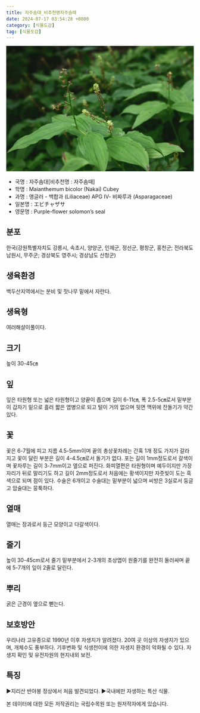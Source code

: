 ```yaml
---
title: 자주솜대_비추천명자주솜때
date: 2024-07-17 03:54:28 +0800
category: [식물도감]
tag: [식물도감]
---
```




![자주솜대[비추천명 : 자주솜때]](/assets/img/fileUpload/plants/basic/Liliaceae/Smilacina/8834/8834_1_th2.jpg)
- 국명 : 자주솜대[비추천명 : 자주솜때]
- 학명 : Maianthemum bicolor (Nakai) Cubey
- 과명 : 앵글러 - 백합과 (Liliaceae) APG Ⅳ- 비짜루과 (Asparagaceae)
- 일본명 : エビチャザサ
- 영문명 : Purple-flower solomon’s seal


## 분포
한국(강원특별자치도 강릉시, 속초시, 양양군, 인제군, 정선군, 평창군, 홍천군; 전라북도 남원시, 무주군; 경상북도 영주시; 경상남도 산청군) 
## 생육환경
백두산지역에서는 분비 및 잣나무 밑에서 자란다.
## 생육형
여러해살이풀이다.
## 크기
높이 30-45㎝
## 잎
잎은 타원형 또는 넓은 타원형이고 양끝이 좁으며 길이 6-11㎝, 폭 2.5-5㎝로서 밑부분이 갑자기 밑으로 흘러 짧은 엽병으로 되고 털이 거의 없으며 뒷면 맥위에 잔돌기가 약간 있다.
## 꽃
꽃은 6-7월에 피고 지름 4.5-5mm이며 끝의 총상꽃차례는 간혹 1개 정도 가지가 갈라지고 꽃이 달린 부분은 길이 4-4.5㎝로서 돌기가 없다. 포는 길이 1mm정도로서 갈색이며 꽃자루는 길이 3-7mm이고 옆으로 퍼진다. 화피열편은 타원형이며 예두이지만 가장자리가 뒤로 말리기도 하고 길이 2mm정도로서 처음에는 황색이지만 자줏빛이 도는 흑색으로 되며 점이 있다. 수술은 6개이고 수술대는 밑부분이 넓으며 씨방은 3실로서 둥글고 암술대는 뭉툭하다.
## 열매
열매는 장과로서 둥근 모양이고 다갈색이다.
## 줄기
높이 30-45cm로서 줄기 밑부분에서 2-3개의 초상엽이 원줄기를 완전히 둘러싸며 끝에 5-7개의 잎이 2줄로 달린다.
## 뿌리
굵은 근경이 옆으로 뻗는다.
## 보호방안
우리나라 고유종으로 1990년 이후 자생지가 알려졌다. 20여 곳 이상의 자생지가 있으며, 개체수도 풍부하다. 기후변화 및 식생천이에 의한 자생지 환경이 악화될 수 있다. 자생지 확인 및 유전자원의 현지내외 보전.
## 특징
▶지리산 반야봉 정상에서 처음 발견되었다.
▶국내에만 자생하는 특산 식물.






본 데이터에 대한 모든 저작권리는 국립수목원 또는 원저작자에게 있습니다.
